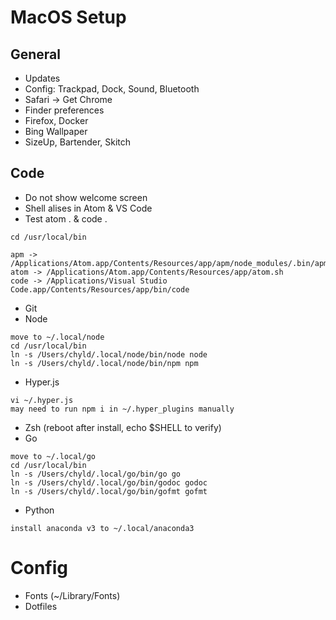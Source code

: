 # MacOS Setup

## General
- Updates
- Config: Trackpad, Dock, Sound, Bluetooth
- Safari -> Get Chrome
- Finder preferences
- Firefox, Docker
- Bing Wallpaper
- SizeUp, Bartender, Skitch

## Code
- Do not show welcome screen
- Shell alises in Atom & VS Code
- Test atom . & code .

```
cd /usr/local/bin

apm -> /Applications/Atom.app/Contents/Resources/app/apm/node_modules/.bin/apm
atom -> /Applications/Atom.app/Contents/Resources/app/atom.sh
code -> /Applications/Visual Studio Code.app/Contents/Resources/app/bin/code

```

- Git
- Node

```
move to ~/.local/node
cd /usr/local/bin
ln -s /Users/chyld/.local/node/bin/node node
ln -s /Users/chyld/.local/node/bin/npm npm
```

- Hyper.js

```
vi ~/.hyper.js
may need to run npm i in ~/.hyper_plugins manually
```

- Zsh (reboot after install, echo $SHELL to verify)
- Go

```
move to ~/.local/go
cd /usr/local/bin
ln -s /Users/chyld/.local/go/bin/go go
ln -s /Users/chyld/.local/go/bin/godoc godoc
ln -s /Users/chyld/.local/go/bin/gofmt gofmt   
```

- Python

```
install anaconda v3 to ~/.local/anaconda3
```

# Config
- Fonts (~/Library/Fonts)
- Dotfiles

